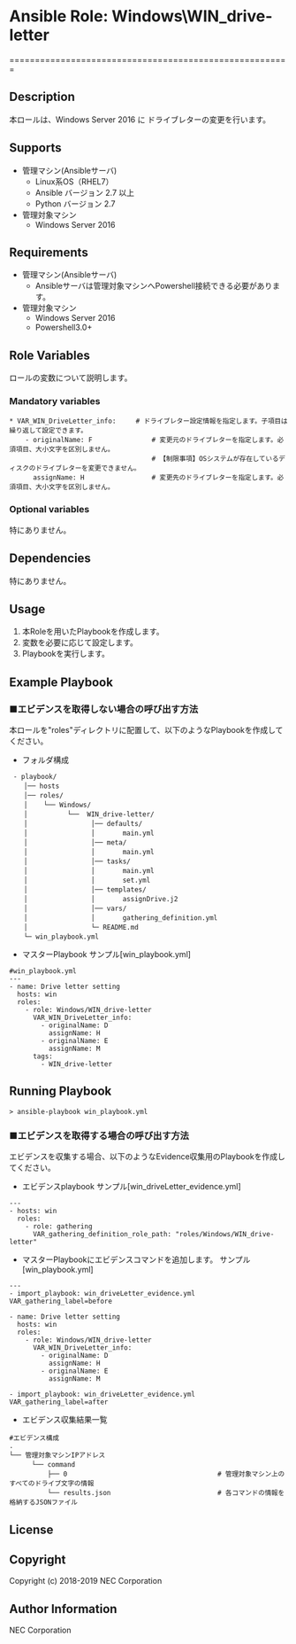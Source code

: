 # Ansible Role: Windows\WIN\_drive-letter
=======================================================

## Description
本ロールは、Windows Server 2016 に ドライブレターの変更を行います。

## Supports
- 管理マシン(Ansibleサーバ)
  * Linux系OS（RHEL7）
  * Ansible バージョン 2.7 以上
  * Python バージョン 2.7
- 管理対象マシン
  * Windows Server 2016

## Requirements
- 管理マシン(Ansibleサーバ)
  * Ansibleサーバは管理対象マシンへPowershell接続できる必要があります。
- 管理対象マシン
  * Windows Server 2016
  * Powershell3.0+

## Role Variables

ロールの変数について説明します。

### Mandatory variables

~~~
* VAR_WIN_DriveLetter_info:     # ドライブレター設定情報を指定します。子項目は繰り返して設定できます。
    - originalName: F               # 変更元のドライブレターを指定します。必須項目、大小文字を区別しません。
                                    # 【制限事項】OSシステムが存在しているディスクのドライブレターを変更できません。
      assignName: H                 # 変更先のドライブレターを指定します。必須項目、大小文字を区別しません。
~~~

### Optional variables

特にありません。

## Dependencies

特にありません。

## Usage

1. 本Roleを用いたPlaybookを作成します。
2. 変数を必要に応じて設定します。
3. Playbookを実行します。

## Example Playbook

### ■エビデンスを取得しない場合の呼び出す方法

本ロールを"roles"ディレクトリに配置して、以下のようなPlaybookを作成してください。

- フォルダ構成

~~~
 - playbook/
　  │── hosts
　  │── roles/
　  │    └── Windows/
　  │          └──  WIN_drive-letter/
　  │                │── defaults/
　  │                │       main.yml
　  │                │── meta/
　  │                │       main.yml
　  │                │── tasks/
　  │                │       main.yml
　  │                │       set.yml
　  │                │── templates/
　  │                │       assignDrive.j2
　  │                │── vars/
　  │                │       gathering_definition.yml
　  │                └─ README.md
　  └─ win_playbook.yml
~~~

- マスターPlaybook サンプル[win\_playbook.yml]

~~~
#win_playbook.yml
---
- name: Drive letter setting
  hosts: win
  roles:
    - role: Windows/WIN_drive-letter
      VAR_WIN_DriveLetter_info: 
        - originalName: D
          assignName: H
        - originalName: E
          assignName: M
      tags:
        - WIN_drive-letter
~~~

## Running Playbook

~~~
> ansible-playbook win_playbook.yml
~~~

### ■エビデンスを取得する場合の呼び出す方法

エビデンスを収集する場合、以下のようなEvidence収集用のPlaybookを作成してください。  

- エビデンスplaybook サンプル[win\_driveLetter\_evidence.yml]

~~~
---
- hosts: win
  roles:
    - role: gathering
      VAR_gathering_definition_role_path: "roles/Windows/WIN_drive-letter"
~~~

- マスターPlaybookにエビデンスコマンドを追加します。 サンプル[win\_playbook.yml]

~~~
---
- import_playbook: win_driveLetter_evidence.yml VAR_gathering_label=before

- name: Drive letter setting
  hosts: win
  roles:
    - role: Windows/WIN_drive-letter
      VAR_WIN_DriveLetter_info: 
        - originalName: D
          assignName: H
        - originalName: E
          assignName: M

- import_playbook: win_driveLetter_evidence.yml VAR_gathering_label=after
~~~

- エビデンス収集結果一覧

~~~
#エビデンス構成
.
└── 管理対象マシンIPアドレス
　    └── command
　        ├── 0                                      # 管理対象マシン上のすべてのドライブ文字の情報
　        └── results.json                           # 各コマンドの情報を格納するJSONファイル
~~~

## License

## Copyright

Copyright (c) 2018-2019 NEC Corporation

## Author Information

NEC Corporation
